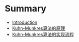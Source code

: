 # Summary

* [Introduction](README.md)
* [Kuhn-Munkres算法的原理](kuhn-munkressuan-fa-de-yuan-li.md)
* [Kuhn-Munkres算法的实现流程](kuhn-munkressuan-fa-de-shi-xian-liu-cheng.md)

